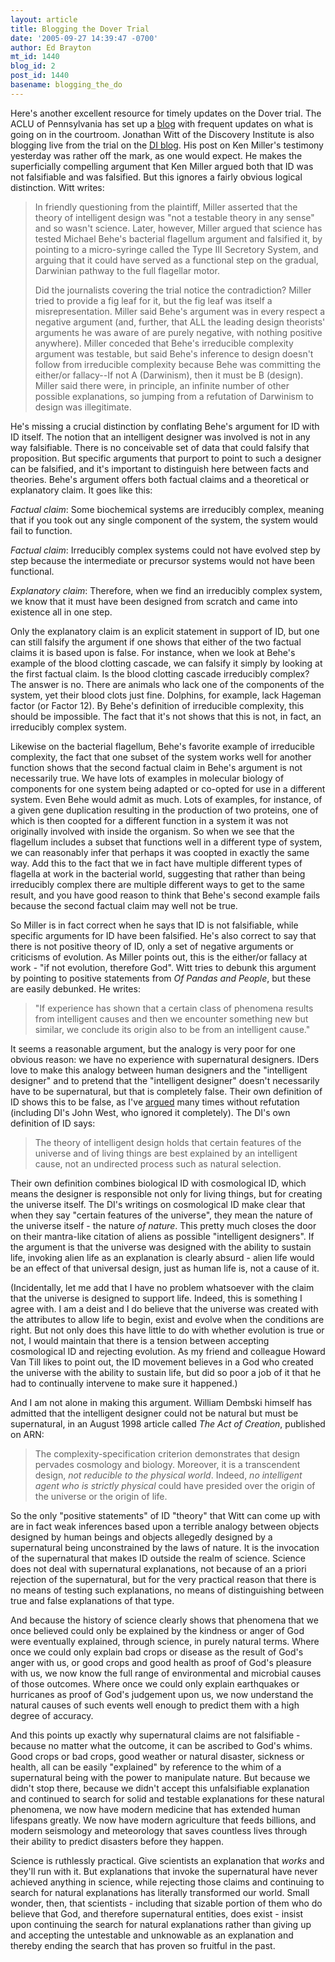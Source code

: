 ```yaml
---
layout: article
title: Blogging the Dover Trial
date: '2005-09-27 14:39:47 -0700'
author: Ed Brayton
mt_id: 1440
blog_id: 2
post_id: 1440
basename: blogging_the_do
---
```

Here's another excellent resource for timely updates on the Dover trial. The ACLU of Pennsylvania has set up a [blog](http://aclupa.blogspot.com/) with frequent updates on what is going on in the courtroom. Jonathan Witt of the Discovery Institute is also blogging live from the trial on the [DI blog](http://www.evolutionnews.org/). His post on Ken Miller's testimony yesterday was rather off the mark, as one would expect. He makes the superficially compelling argument that Ken Miller argued both that ID was not falsifiable and was falsified. But this ignores a fairly obvious logical distinction. Witt writes:

> In friendly questioning from the plaintiff, Miller asserted that the theory of intelligent design was "not a testable theory in any sense" and so wasn't science. Later, however, Miller argued that science has tested Michael Behe's bacterial flagellum argument and falsified it, by pointing to a micro-syringe called the Type III Secretory System, and arguing that it could have served as a functional step on the gradual, Darwinian pathway to the full flagellar motor.
> 
> Did the journalists covering the trial notice the contradiction? Miller tried to provide a fig leaf for it, but the fig leaf was itself a misrepresentation. Miller said Behe's argument was in every respect a negative argument (and, further, that ALL the leading design theorists' arguments he was aware of are purely negative, with nothing positive anywhere). Miller conceded that Behe's irreducible complexity argument was testable, but said Behe's inference to design doesn't follow from irreducible complexity because Behe was committing the either/or fallacy--If not A (Darwinism), then it must be B (design). Miller said there were, in principle, an infinite number of other possible explanations, so jumping from a refutation of Darwinism to design was illegitimate.

He's missing a crucial distinction by conflating Behe's argument for ID with ID itself. The notion that an intelligent designer was involved is not in any way falsifiable. There is no conceivable set of data that could falsify that proposition. But specific arguments that purport to point to such a designer can be falsified, and it's important to distinguish here between facts and theories. Behe's argument offers both factual claims and a theoretical or explanatory claim. It goes like this:

_Factual claim_: Some biochemical systems are irreducibly complex, meaning that if you took out any single component of the system, the system would fail to function.

_Factual claim_: Irreducibly complex systems could not have evolved step by step because the intermediate or precursor systems would not have been functional.

_Explanatory claim_: Therefore, when we find an irreducibly complex system, we know that it must have been designed from scratch and came into existence all in one step.

Only the explanatory claim is an explicit statement in support of ID, but one can still falsify the argument if one shows that either of the two factual claims it is based upon is false. For instance, when we look at Behe's example of the blood clotting cascade, we can falsify it simply by looking at the first factual claim. Is the blood clotting cascade irreducibly complex? The answer is no. There are animals who lack one of the components of the system, yet their blood clots just fine. Dolphins, for example, lack Hageman factor (or Factor 12). By Behe's definition of irreducible complexity, this should be impossible. The fact that it's not shows that this is not, in fact, an irreducibly complex system. 

Likewise on the bacterial flagellum, Behe's favorite example of irreducible complexity, the fact that one subset of the system works well for another function shows that the second factual claim in Behe's argument is not necessarily true. We have lots of examples in molecular biology of components for one system being adapted or co-opted for use in a different system. Even Behe would admit as much. Lots of examples, for instance, of a given gene duplication resulting in the production of two proteins, one of which is then coopted for a different function in a system it was not originally involved with inside the organism. So when we see that the flagellum includes a subset that functions well in a different type of system, we can reasonably infer that perhaps it was coopted in exactly the same way. Add this to the fact that we in fact have multiple different types of flagella at work in the bacterial world, suggesting that rather than being irreducibly complex there are multiple different ways to get to the same result, and you have good reason to think that Behe's second example fails because the second factual claim may well not be true. 

So Miller is in fact correct when he says that ID is not falsifiable, while specific arguments for ID have been falsified. He's also correct to say that there is not positive theory of ID, only a set of negative arguments or criticisms of evolution. As Miller points out, this is the either/or fallacy at work - "if not evolution, therefore God". Witt tries to debunk this argument by pointing to positive statements from _Of Pandas and People_, but these are easily debunked. He writes:

> "If experience has shown that a certain class of phenomena results from intelligent causes and then we encounter something new but similar, we conclude its origin also to be from an intelligent cause."

It seems a reasonable argument, but the analogy is very poor for one obvious reason: we have no experience with supernatural designers. IDers love to make this analogy between human designers and the "intelligent designer" and to pretend that the "intelligent designer" doesn't necessarily have to be supernatural, but that is completely false. Their own definition of ID shows this to be false, as I've [argued](http://www.stcynic.com/blog/archives/2005/06/reply_to_john_w.php) many times without refutation (including DI's John West, who ignored it completely). The DI's own definition of ID says:

> The theory of intelligent design holds that certain features of the universe and of living things are best explained by an intelligent cause, not an undirected process such as natural selection.

Their own definition combines biological ID with cosmological ID, which means the designer is responsible not only for living things, but for creating the universe itself. The DI's writings on cosmological ID make clear that when they say "certain features of the universe", they mean the nature of the universe itself - the nature _of nature_. This pretty much closes the door on their mantra-like citation of aliens as possible "intelligent designers". If the argument is that the universe was designed with the ability to sustain life, invoking alien life as an explanation is clearly absurd - alien life would be an effect of that universal design, just as human life is, not a cause of it.

(Incidentally, let me add that I have no problem whatsoever with the claim that the universe is designed to support life. Indeed, this is something I agree with. I am a deist and I do believe that the universe was created with the attributes to allow life to begin, exist and evolve when the conditions are right. But not only does this have little to do with whether evolution is true or not, I would maintain that there is a tension between accepting cosmological ID and rejecting evolution. As my friend and colleague Howard Van Till likes to point out, the ID movement believes in a God who created the universe with the ability to sustain life, but did so poor a job of it that he had to continually intervene to make sure it happened.) 

And I am not alone in making this argument. William Dembski himself has admitted that the intelligent designer could not be natural but must be supernatural, in an August 1998 article called _The Act of Creation_, published on ARN:

> The complexity-specification criterion demonstrates that design pervades cosmology and biology. Moreover, it is a transcendent design, _not reducible to the physical world_. Indeed, _no intelligent agent who is strictly physical_ could have presided over the origin of the universe or the origin of life.

So the only "positive statements" of ID "theory" that Witt can come up with are in fact weak inferences based upon a terrible analogy between objects designed by human beings and objects allegedly designed by a supernatural being unconstrained by the laws of nature. It is the invocation of the supernatural that makes ID outside the realm of science. Science does not deal with supernatural explanations, not because of an a priori rejection of the supernatural, but for the very practical reason that there is no means of testing such explanations, no means of distinguishing between true and false explanations of that type. 

And because the history of science clearly shows that phenomena that we once believed could only be explained by the kindness or anger of God were eventually explained, through science, in purely natural terms. Where once we could only explain bad crops or disease as the result of God's anger with us, or good crops and good health as proof of God's pleasure with us, we now know the full range of environmental and microbial causes of those outcomes. Where once we could only explain earthquakes or hurricanes as proof of God's judgement upon us, we now understand the natural causes of such events well enough to predict them with a high degree of accuracy. 

And this points up exactly why supernatural claims are not falsifiable - because no matter what the outcome, it can be ascribed to God's whims. Good crops or bad crops, good weather or natural disaster, sickness or health, all can be easily "explained" by reference to the whim of a supernatural being with the power to manipulate nature. But because we didn't stop there, because we didn't accept this unfalsifiable explanation and continued to search for solid and testable explanations for these natural phenomena, we now have modern medicine that has extended human lifespans greatly. We now have modern agriculture that feeds billions, and modern seismology and meteorology that saves countless lives through their ability to predict disasters before they happen. 

Science is ruthlessly practical. Give scientists an explanation that _works_ and they'll run with it. But explanations that invoke the supernatural have never achieved anything in science, while rejecting those claims and continuing to search for natural explanations has literally transformed our world. Small wonder, then, that scientists - including that sizable portion of them who do believe that God, and therefore supernatural entities, does exist - insist upon continuing the search for natural explanations rather than giving up and accepting the untestable and unknowable as an explanation and thereby ending the search that has proven so fruitful in the past.
